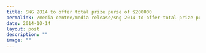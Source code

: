 ```yaml
---
title: SNG 2014 to offer total prize purse of $200000
permalink: /media-centre/media-release/sng-2014-to-offer-total-prize-purse-of-200000-dollars/
date: 2014-10-14
layout: post
description: ""
image: ""
---
```

